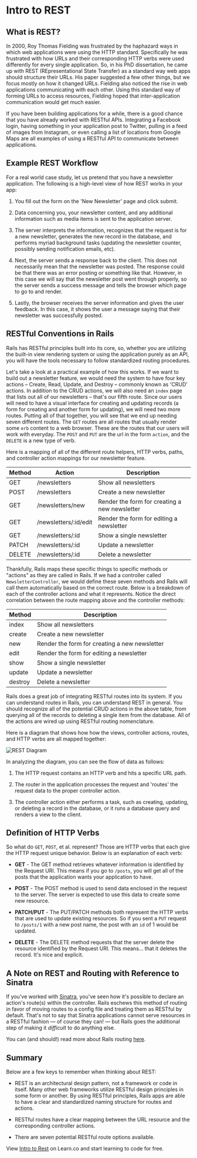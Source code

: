 # Intro to REST

## What is REST?

In 2000, Roy Thomas Fielding was frustrated by the haphazard ways in which web applications were using the HTTP standard. Specifically he was frustrated with how URLs and their corresponding HTTP verbs were used differently for every single application. So, in his PhD dissertation, he came up with REST (REpresentational State Transfer) as a standard way web apps should structure their URLs. His paper suggested a few other things, but we focus mostly on how it changed URLs. Fielding also noticed the rise in web applications communicating with each other. Using this standard way of forming URLs to access resources, Fielding hoped that inter-application communication would get much easier.

If you have been building applications for a while, there is a good chance that you have already worked with RESTful APIs. Integrating a Facebook login, having something in your application post to Twitter, pulling in a feed of images from Instagram, or even calling a list of locations from Google Maps are all examples of using a RESTful API to communicate between applications.

## Example REST Workflow

For a real world case study, let us pretend that you have a newsletter application. The following is a high-level view of how REST works in your app:

1. You fill out the form on the 'New Newsletter' page and click submit.

2. Data concerning you, your newsletter content, and any additional information such as media items is sent to the application server.

3. The server interprets the information, recognizes that the request is for a new newsletter, generates the new record in the database, and performs myriad background tasks (updating the newsletter counter, possibly sending notification emails, etc).

4. Next, the server sends a response back to the client. This does not necessarily mean that the newsletter was posted. The response could be that there was an error posting or something like that. However, in this case we will say that the newsletter post went through properly, so the server sends a success message and tells the browser which page to go to and render.

5. Lastly, the browser receives the server information and gives the user feedback. In this case, it shows the user a message saying that their newsletter was successfully posted.


## RESTful Conventions in Rails

Rails has RESTful principles built into its core, so, whether you are utilizing the built-in view rendering system or using the application purely as an API, you will have the tools necessary to follow standardized routing procedures.

Let's take a look at a practical example of how this works. If we want to build out a newsletter feature, we would need the system to have four key actions – Create, Read, Update, and Destroy – commonly known as 'CRUD' actions. In addition to the CRUD actions, we will also need an `index` page that lists out all of our newsletters – that's our fifth route. Since our users will need to have a visual interface for creating and updating records (a form for creating and another form for updating), we will need two more routes. Putting all of that together, you will see that we end up needing seven different routes. The `GET` routes are all routes that usually render some `erb` content to a web browser. These are the routes that our users will work with everyday. The `POST` and `PUT` are the url in the form `action`, and the `DELETE` is a new type of verb.

Here is a mapping of all of the different route helpers, HTTP verbs, paths, and controller action mappings for our newsletter feature.

| Method |        Action         |                  Description                  |
|--------|-----------------------|-----------------------------------------------|
| GET    | /newsletters 				 | Show all newsletters                          |
| POST   | /newsletters          | Create a new newsletter                       |
| GET    | /newsletters/new      | Render the form for creating a new newsletter |
| GET    | /newsletters/:id/edit | Render the form for editing a newsletter      |
| GET    | /newsletters/:id      | Show a single newsletter                      |
| PATCH  | /newsletters/:id      | Update a newsletter                           |
| DELETE | /newsletters/:id      | Delete a newsletter                           |

Thankfully, Rails maps these specific things to specific methods or "actions" as they are called in Rails. If we had a controller called `NewsletterController`, we would define these seven methods and Rails will call them automatically based on the correct route. Below is a breakdown of each of the controller actions and what it represents. Notice the direct correlation between the route mapping above and the controller methods:

| Method  |                  Description                  |
|---------|-----------------------------------------------|
| index   | Show all newsletters                          |
| create  | Create a new newsletter                       |
| new     | Render the form for creating a new newsletter |
| edit    | Render the form for editing a newsletter      |
| show    | Show a single newsletter                      |
| update  | Update a newsletter                           |
| destroy | Delete a newsletter                           |

Rails does a great job of integrating RESTful routes into its system. If you can understand routes in Rails, you can understand REST in general. You should recognize all of the potential CRUD actions in the above table, from querying all of the records to deleting a single item from the database. All of the actions are wired up using RESTful routing nomenclature.

Here is a diagram that shows how how the views, controller actions, routes, and HTTP verbs are all mapped together:

![REST Diagram](https://curriculum-content.s3.amazonaws.com/web-development/rails-intro-to-rest/rails_routes.png)

In analyzing the diagram, you can see the flow of data as follows:

1. The HTTP request contains an HTTP verb and hits a specific URL path.

2. The router in the application processes the request and 'routes' the request data to the proper controller action.

3. The controller action either performs a task, such as creating, updating, or deleting a record in the database, or it runs a database query and renders a view to the client.

## Definition of HTTP Verbs

So what do `GET`, `POST`, et al. represent? Those are HTTP verbs that each give the HTTP request unique behavior. Below is an explanation of each verb:

* **GET** - The GET method retrieves whatever information is identified by the Request URI. This means if you go to `/posts`, you will get all of the posts that the application wants your application to have.

* **POST** - The POST method is used to send data enclosed in the request to the server. The server is expected to use this data to create some new resource.

* **PATCH/PUT** - The PUT/PATCH methods both represent the HTTP verbs that are used to update existing resources. So if you sent a `PUT` request to `/posts/1` with a new post name, the post with an `id` of 1 would be updated.

* **DELETE** - The DELETE method requests that the server delete the resource identified by the Request URI. This means… that it deletes the record. It's nice and explicit.

## A Note on REST and Routing with Reference to Sinatra

If you've worked with [Sinatra](http://www.sinatrarb.com/), you've seen how it's possible to declare an action's route(s) within the controller. Rails eschews this method of routing in favor of moving routes to a config file and treating them as RESTful by default. That's not to say that Sinatra applications cannot serve resources in a RESTful fashion — of course they can! — but Rails goes the additional step of making it _difficult_ to do anything else.

You can (and should!) read more about Rails routing [here](http://guides.rubyonrails.org/routing.html).

## Summary

Below are a few keys to remember when thinking about REST:

* REST is an architectural design pattern, not a framework or code in itself. Many other web frameworks utilize RESTful design principles in some form or another. By using RESTful principles, Rails apps are able to have a clear and standardized naming structure for routes and actions.

* RESTful routes have a clear mapping between the URL resource and the corresponding controller actions.

* There are seven potential RESTful route options available.

<p data-visibility='hidden'>View <a href='https://learn.co/lessons/rails-intro-to-rest'>Intro to Rest</a> on Learn.co and start learning to code for free.</p>
